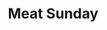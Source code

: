 ---
title: "Meat Sunday"
summary: "All you can eat Meat! - Placeholder"
day: -1
img: "src/images/special/Taco-Tuesday.png"
description: ""
---